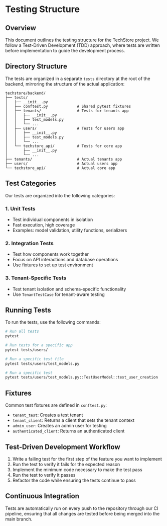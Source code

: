 # Testing Structure

## Overview

This document outlines the testing structure for the TechStore project. We follow a Test-Driven Development (TDD) approach, where tests are written before implementation to guide the development process.

## Directory Structure

The tests are organized in a separate `tests` directory at the root of the backend, mirroring the structure of the actual application:

```
techstore/backend/
├── tests/
│   ├── __init__.py
│   ├── conftest.py             # Shared pytest fixtures
│   ├── tenants/                # Tests for tenants app
│   │   ├── __init__.py
│   │   ├── test_models.py
│   │   └── ...
│   ├── users/                  # Tests for users app
│   │   ├── __init__.py
│   │   ├── test_models.py
│   │   └── ...
│   └── techstore_api/          # Tests for core app
│       ├── __init__.py
│       └── ...
├── tenants/                    # Actual tenants app
├── users/                      # Actual users app
└── techstore_api/              # Actual core app
```

## Test Categories

Our tests are organized into the following categories:

### 1. Unit Tests
- Test individual components in isolation
- Fast execution, high coverage
- Examples: model validation, utility functions, serializers

### 2. Integration Tests
- Test how components work together
- Focus on API interactions and database operations
- Use fixtures to set up test environment

### 3. Tenant-Specific Tests
- Test tenant isolation and schema-specific functionality
- Use `TenantTestCase` for tenant-aware testing

## Running Tests

To run the tests, use the following commands:

```bash
# Run all tests
pytest

# Run tests for a specific app
pytest tests/users/

# Run a specific test file
pytest tests/users/test_models.py

# Run a specific test
pytest tests/users/test_models.py::TestUserModel::test_user_creation
```

## Fixtures

Common test fixtures are defined in `conftest.py`:

- `tenant_test`: Creates a test tenant
- `tenant_client`: Returns a client that sets the tenant context
- `admin_user`: Creates an admin user for testing
- `authenticated_client`: Returns an authenticated client

## Test-Driven Development Workflow

1. Write a failing test for the first step of the feature you want to implement
2. Run the test to verify it fails for the expected reason
3. Implement the minimum code necessary to make the test pass
4. Run the test to verify it passes
5. Refactor the code while ensuring the tests continue to pass

## Continuous Integration

Tests are automatically run on every push to the repository through our CI pipeline, ensuring that all changes are tested before being merged into the main branch. 